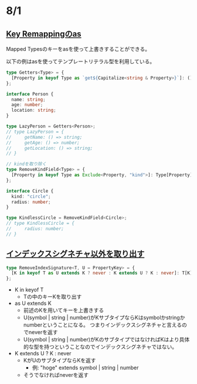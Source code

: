 # 8/1

## [Key Remappingのas](https://www.typescriptlang.org/docs/handbook/2/mapped-types.html#key-remapping-via-as)

Mapped Typesのキーをasを使って上書きすることができる。

以下の例はasを使ってテンプレートリテラル型を利用している。

```ts
type Getters<Type> = {
  [Property in keyof Type as `get${Capitalize<string & Property>}`]: () => Type[Property];
};

interface Person {
  name: string;
  age: number;
  location: string;
}

type LazyPerson = Getters<Person>;
// type LazyPerson = {
//     getName: () => string;
//     getAge: () => number;
//     getLocation: () => string;
// }
```

```ts
// kindを取り除く
type RemoveKindField<Type> = {
  [Property in keyof Type as Exclude<Property, "kind">]: Type[Property];
};

interface Circle {
  kind: "circle";
  radius: number;
}

type KindlessCircle = RemoveKindField<Circle>;
// type KindlessCircle = {
//     radius: number;
// }
```

## [インデックスシグネチャ以外を取り出す](https://github.com/type-challenges/type-challenges/blob/main/questions/01367-medium-remove-index-signature/README.md)

```ts
type RemoveIndexSignature<T, U = PropertyKey> = {
  [K in keyof T as U extends K ? never : K extends U ? K : never]: T[K];
};
```

- K in keyof T
  - Tの中のキーKを取り出す
- as U extends K
  - 前述のKを用いてキーを上書きする
  - U(symbol | string | number)がKサブタイプならKはsymbolかstringかnumberということになる。 つまりインデックスシグネチャと言えるのでneverを返す
  - U(symbol | string | number)がKのサブタイプではなければKはより具体的な型を持つということなのでインデックスシグネチャではない。
- K extends U ? K : never
  - KがUのサブタイプならKを返す
    - 例: "hoge" extends symbol | string | number
  - そうでなければneverを返す
